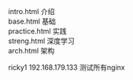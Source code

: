 intro.html     介绍   
base.html      基础   
practice.html  实践   
streng.html    深度学习   
arch.html      架构   

ricky1 192.168.179.133 测试所有nginx   
